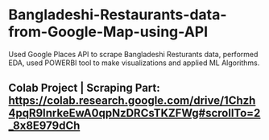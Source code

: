 # Bangladeshi-Restaurants-data-from-Google-Map-using-API
Used Google Places API to scrape Bangladeshi Resturants data, performed EDA, used POWERBI tool to make visualizations and applied ML Algorithms. 


## Colab Project | Scraping Part:  https://colab.research.google.com/drive/1Chzh4pqR9InrkeEwA0qpNzDRCsTKZFWg#scrollTo=2_8x8E979dCh 
